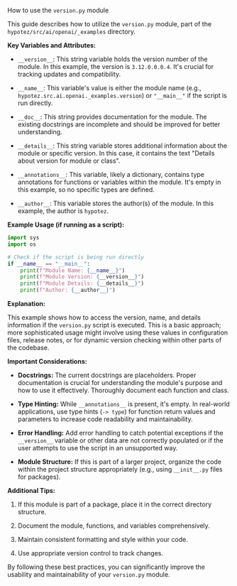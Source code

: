 How to use the `version.py` module

This guide describes how to utilize the `version.py` module, part of the `hypotez/src/ai/openai/_examples` directory.

**Key Variables and Attributes:**

* `__version__`:  This string variable holds the version number of the module.  In this example, the version is `3.12.0.0.0.4`.  It's crucial for tracking updates and compatibility.

* `__name__`:  This variable's value is either the module name (e.g., `hypotez.src.ai.openai._examples.version`) or `"__main__"` if the script is run directly.

* `__doc__`:  This string provides documentation for the module.  The existing docstrings are incomplete and should be improved for better understanding.

* `__details__`: This string variable stores additional information about the module or specific version. In this case, it contains the text "Details about version for module or class".

* `__annotations__`:  This variable, likely a dictionary, contains type annotations for functions or variables within the module.  It's empty in this example, so no specific types are defined.

* `__author__`: This variable stores the author(s) of the module. In this example, the author is `hypotez`.

**Example Usage (if running as a script):**

```python
import sys
import os

# Check if the script is being run directly
if __name__ == "__main__":
    print(f"Module Name: {__name__}")
    print(f"Module Version: {__version__}")
    print(f"Module Details: {__details__}")
    print(f"Author: {__author__}")
```

**Explanation:**

This example shows how to access the version, name, and details information if the `version.py` script is executed.  This is a basic approach; more sophisticated usage might involve using these values in configuration files, release notes, or for dynamic version checking within other parts of the codebase.


**Important Considerations:**

* **Docstrings:**  The current docstrings are placeholders.  Proper documentation is crucial for understanding the module's purpose and how to use it effectively.  Thoroughly document each function and class.

* **Type Hinting:** While `__annotations__` is present, it's empty.  In real-world applications, use type hints (`-> type`) for function return values and parameters to increase code readability and maintainability.

* **Error Handling:**  Add error handling to catch potential exceptions if the `__version__` variable or other data are not correctly populated or if the user attempts to use the script in an unsupported way.

* **Module Structure:** If this is part of a larger project, organize the code within the project structure appropriately (e.g., using `__init__.py` files for packages).

**Additional Tips:**

1.  If this module is part of a package, place it in the correct directory structure.

2.  Document the module, functions, and variables comprehensively.

3.  Maintain consistent formatting and style within your code.

4.  Use appropriate version control to track changes.

By following these best practices, you can significantly improve the usability and maintainability of your `version.py` module.